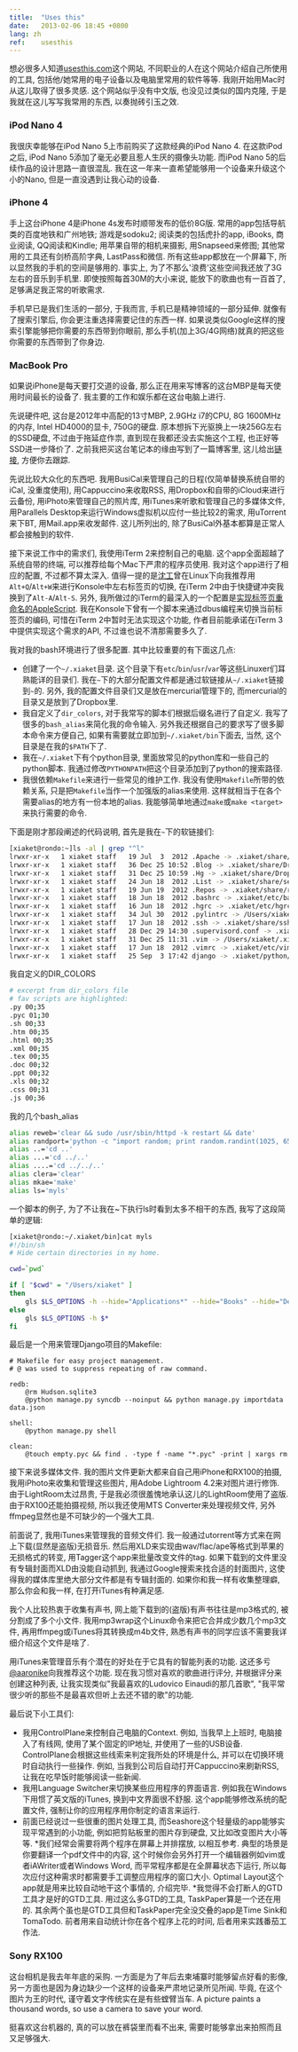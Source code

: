 ```yaml
---
title:  "Uses this"
date:   2013-02-06 18:45 +0800
lang: zh
ref:    usesthis
---
```


想必很多人知道[usesthis.com](http://usesthis.com/)这个网站, 不同职业的人在这个网站介绍自己所使用的工具, 包括他/她常用的电子设备以及电脑里常用的软件等等. 我刚开始用Mac时从这儿取得了很多灵感. 这个网站似乎没有中文版, 也没见过类似的国内克隆, 于是我就在这儿写写我常用的东西, 以奏抛砖引玉之效.

### iPod Nano 4

我很庆幸能够在iPod Nano 5上市前购买了这款经典的iPod Nano 4. 在这款iPod之后, iPod Nano 5添加了毫无必要且惹人生厌的摄像头功能. 而iPod Nano 5的后续作品的设计思路一直很混乱. 我在这一年来一直希望能够用一个设备来升级这个小的Nano, 但是一直没遇到让我心动的设备.

### iPhone 4

手上这台iPhone 4是iPhone 4s发布时顺带发布的低价8G版. 常用的app包括导航类的百度地铁和广州地铁; 游戏是sodoku2; 阅读类的包括虎扑的app, iBooks, 商业阅读, QQ阅读和Kindle; 用苹果自带的相机来摄影, 用Snapseed来修图; 其他常用的工具还有剑桥高阶字典, LastPass和微信. 所有这些app都放在一个屏幕下, 所以显然我的手机的空间是够用的. 事实上, 为了不那么'浪费'这些空间我还放了3G左右的音乐到手机里. 即使按照每首30M的大小来说, 能放下的歌曲也有一百首了, 足够满足我正常的听歌需求.

手机早已是我们生活的一部分, 于我而言, 手机已是精神领域的一部分延伸. 就像有了搜索引擎后, 你会更注重选择需要记住的东西一样. 如果说类似Google这样的搜索引擎能够把你需要的东西带到你眼前, 那么手机(加上3G/4G网络)就真的把这些你需要的东西带到了你身边.

### MacBook Pro

如果说iPhone是每天要打交道的设备, 那么正在用来写博客的这台MBP是每天使用时间最长的设备了. 我主要的工作和娱乐都在这台电脑上进行.

先说硬件吧, 这台是2012年中高配的13寸MBP, 2.9GHz i7的CPU, 8G 1600MHz的内存, Intel HD4000的显卡, 750G的硬盘. 原本想拆下光驱换上一块256G左右的SSD硬盘, 不过由于拖延症作祟, 直到现在我都还没去实施这个工程, 也正好等SSD进一步降价了. 之前我把买这台笔记本的缘由写到了一篇博客里, 这儿给出[链接](/2012/why.html), 方便你去跟踪.

先说比较大众化的东西吧. 我用BusiCal来管理自己的日程(仅简单替换系统自带的iCal, 没重度使用), 用Cappuccino来收取RSS, 用Dropbox和自带的iCloud来进行云备份, 用iPhoto来管理自己的照片库, 用iTunes来听歌和管理自己的多媒体文件, 用Parallels Desktop来运行Windows虚拟机以应付一些比较2的需求, 用uTorrent来下BT, 用Mail.app来收发邮件. 这儿所列出的, 除了BusiCal外基本都算是正常人都会接触到的软件.

接下来说工作中的需求们, 我使用iTerm 2来控制自己的电脑. 这个app全面超越了系统自带的终端, 可以推荐给每个Mac下严肃的程序员使用. 我对这个app进行了相应的配置, 不过都不算太深入. 值得一提的是[沈工](http://weibo.com/u/2050413922)曾在Linux下向我推荐用`Alt+Q`/`Alt+W`来进行Konsole中左右标签页的切换, 在iTerm 2中由于快捷键冲突我换到了`Alt-A`/`Alt-S`. 另外, 我所做过的iTerm的最深入的一个配置是[实现标签页重命名的AppleScript](/2012/applescripts.html). 我在Konsole下曾有一个脚本来通过dbus编程来切换当前标签页的编码, 可惜在iTerm 2中暂时无法实现这个功能, 作者目前能承诺在iTerm 3中提供实现这个需求的API, 不过谁也说不清那需要多久了.

我对我的bash环境进行了很多配置. 其中比较重要的有下面这几点:

* 创建了一个`~/.xiaket`目录. 这个目录下有`etc`/`bin`/`usr`/`var`等这些Linuxer们耳熟能详的目录们. 我在`~`下的大部分配置文件都是通过软链接从`~/.xiaket`链接到`~`的. 另外, 我的配置文件目录们又是放在mercurial管理下的, 而mercurial的目录又是放到了Dropbox里.
* 我自定义了`dir_colors`, 对于我常写的脚本们根据后缀名进行了自定义. 我写了很多的`bash_alias`来简化我的命令输入. 另外我还根据自己的要求写了很多脚本命令来方便自己, 如果有需要就立即加到`~/.xiaket/bin`下面去, 当然, 这个目录是在我的`$PATH`下了.
* 我在`~/.xiaket`下有个python目录, 里面放常见的python库和一些自己的python脚本. 我通过修改`PYTHONPATH`把这个目录添加到了python的搜索路径.
* 我很依赖`Makefile`来进行一些常见的维护工作. 我没有使用`Makefile`所带的依赖关系, 只是把`Makefile`当作一个加强版的alias来使用. 这样就相当于在各个需要alias的地方有一份本地的alias. 我能够简单地通过`make`或`make <target>`来执行需要的命令.

下面是刚才那段阐述的代码说明, 首先是我在`~`下的软链接们:
```bash
[xiaket@rondo:~]ls -al | grep "^l"
lrwxr-xr-x   1 xiaket staff   19 Jul  3  2012 .Apache -> .xiaket/share/sites
lrwxr-xr-x   1 xiaket staff   36 Dec 25 10:52 .Blog -> .xiaket/share/Dropbox/mercurial/blog
lrwxr-xr-x   1 xiaket staff   31 Dec 25 10:59 .Hg -> .xiaket/share/Dropbox/mercurial
lrwxr-xr-x   1 xiaket staff   24 Jun 18  2012 .List -> .xiaket/share/serverlist
lrwxr-xr-x   1 xiaket staff   19 Jun 19  2012 .Repos -> .xiaket/share/repos
lrwxr-xr-x   1 xiaket staff   18 Jun 18  2012 .bashrc -> .xiaket/etc/bashrc
lrwxr-xr-x   1 xiaket staff   16 Jun 18  2012 .hgrc -> .xiaket/etc/hgrc
lrwxr-xr-x   1 xiaket staff   34 Jul 30  2012 .pylintrc -> /Users/xiaket/.xiaket/etc/pylintrc
lrwxr-xr-x   1 xiaket staff   17 Jun 18  2012 .ssh -> .xiaket/share/ssh
lrwxr-xr-x   1 xiaket staff   28 Dec 29 14:30 .supervisord.conf -> .xiaket/etc/supervisord.conf
lrwxr-xr-x   1 xiaket staff   31 Dec 25 11:31 .vim -> /Users/xiaket/.xiaket/share/vim
lrwxr-xr-x   1 xiaket staff   17 Jun 18  2012 .vimrc -> .xiaket/etc/vimrc
lrwxr-xr-x   1 xiaket staff   25 Sep  3 17:42 django -> .xiaket/python/django_140
```

我自定义的DIR_COLORS

```bash
# excerpt from dir_colors file
# fav scripts are highlighted:
.py 00;35
.pyc 01;30
.sh 00;33
.htm 00;35
.html 00;35
.xml 00;35
.tex 00;35
.doc 00;32
.ppt 00;32
.xls 00;32
.css 00;31
.js 00;36
```

我的几个bash_alias

```bash
alias reweb='clear && sudo /usr/sbin/httpd -k restart && date'
alias randport='python -c "import random; print random.randint(1025, 65535)"'
alias ..='cd ..'
alias ...='cd ../..'
alias ....='cd ../../..'
alias clera='clear'
alias mkae='make'
alias ls='myls'
```

一个脚本的例子, 为了不让我在~下执行ls时看到太多不相干的东西, 我写了这段简单的逻辑:

```bash
[xiaket@rondo:~/.xiaket/bin]cat myls
#!/bin/sh
# Hide certain directories in my home.

cwd=`pwd`

if [ "$cwd" = "/Users/xiaket" ]
then
    gls $LS_OPTIONS -h --hide="Applications*" --hide="Books" --hide="Desktop" --hide="Library" --hide="Music" --hide="Movies" --hide="Pictures" --hide="Public" --hide="Documents" $*
else
    gls $LS_OPTIONS -h $*
fi
```

最后是一个用来管理Django项目的Makefile:

```make
# Makefile for easy project management.
# @ was used to suppress repeating of raw command.

redb:
    @rm Hudson.sqlite3
    @python manage.py syncdb --noinput && python manage.py importdata data.json

shell:
    @python manage.py shell

clean:
    @touch empty.pyc && find . -type f -name "*.pyc" -print | xargs rm
```

接下来说多媒体文件. 我的图片文件更新大都来自自己用iPhone和RX100的拍摄, 我用iPhoto来收集和管理这些图片, 用Adobe Lightroom 4.2来对图片进行修饰. 由于LightRoom太过昂贵, 于是我必须很羞愧地承认这儿的LightRoom使用了盗版. 由于RX100还能拍摄视频, 所以我还使用MTS Converter来处理视频文件, 另外ffmpeg显然也是不可缺少的一个强大工具.

前面说了, 我用iTunes来管理我的音频文件们. 我一般通过utorrent等方式来在网上下载(显然是盗版)无损音乐. 然后用XLD来实现由wav/flac/ape等格式到苹果的无损格式的转变, 用Tagger这个app来批量改变文件的tag. 如果下载到的文件里没有专辑封面而XLD由没能自动抓到, 我通过Google搜索来找合适的封面图片, 这使得我的媒体库里绝大部分文件都是有专辑封面的. 如果你和我一样有收集整理癖, 那么你会和我一样, 在打开iTunes有种满足感.

我个人比较热衷于收集有声书, 网上能下载到的(盗版)有声书往往是mp3格式的, 被分割成了多个小文件. 我用mp3wrap这个Linux命令来把它合并成少数几个mp3文件, 再用ffmpeg或iTunes将其转换成m4b文件, 熟悉有声书的同学应该不需要我详细介绍这个文件是啥了.

用iTunes来管理音乐有个潜在的好处在于它具有的智能列表的功能. 这还多亏[@aaronike](http://weibo.com/aaronike)向我推荐这个功能. 现在我习惯对喜欢的歌曲进行评分, 并根据评分来创建这种列表, 让我实现类似"我最喜欢的Ludovico Einaudi的那几首歌", "我平常很少听的那些不是最喜欢但听上去还不错的歌"的功能.

最后说下小工具们:

* 我用ControlPlane来控制自己电脑的Context. 例如, 当我早上上班时, 电脑接入了有线网, 使用了某个固定的IP地址, 并使用了一些的USB设备. ControlPlane会根据这些线索来判定我所处的环境是什么, 并可以在切换环境时自动执行一些操作. 例如, 当我到公司后自动打开Cappuccino来刷新RSS, 让我在吃早饭时能够阅读一些新闻.
* 我用Language Switcher来切换某些应用程序的界面语言. 例如我在Windows下用惯了英文版的iTunes, 换到中文界面很不舒服. 这个app能够修改系统的配置文件, 强制让你的应用程序用你制定的语言来运行.
* 前面已经说过一些很重的图片处理工具, 而Seashore这个轻量级的app能够实现平常遇到的小功能, 例如把剪贴板里的图片存到硬盘, 又比如改变图片大小等等.
*我们经常会需要将两个程序在屏幕上并排摆放, 以相互参考. 典型的场景是你要翻译一个pdf文件中的内容, 这个时候你会另外打开一个编辑器例如vim或者iAWriter或者Windows Word, 而平常程序都是在全屏幕状态下运行, 所以每次应付这种需求时都需要手工调整应用程序的窗口大小. Optimal Layout这个app就是用来比较自动地干这个事情的, 介绍完毕.
*我觉得不会打断人的GTD工具才是好的GTD工具. 用过这么多GTD的工具, TaskPaper算是一个还在用的. 其余两个虽也是GTD工具但和TaskPaper完全没交叠的app是Time Sink和TomaTodo. 前者用来自动统计你在各个程序上花的时间, 后者用来实践番茄工作法.

### Sony RX100

这台相机是我去年年底的采购. 一方面是为了年后去柬埔寨时能够留点好看的影像, 另一方面也是因为身边缺少一个这样的设备来严肃地记录所见所闻. 毕竟, 在这个图片为王的时代, 谨守着文字传统实在是有些螳臂当车. A picture paints a thousand words, so use a camera to save your word.

挺喜欢这台机器的, 真的可以放在裤袋里而看不出来, 需要时能够拿出来拍照而且又足够强大.
